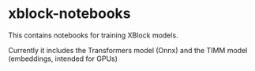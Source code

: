 # xblock-notebooks

This contains notebooks for training XBlock models.

Currently it includes the Transformers model (Onnx) and the TIMM model
(embeddings, intended for GPUs)
